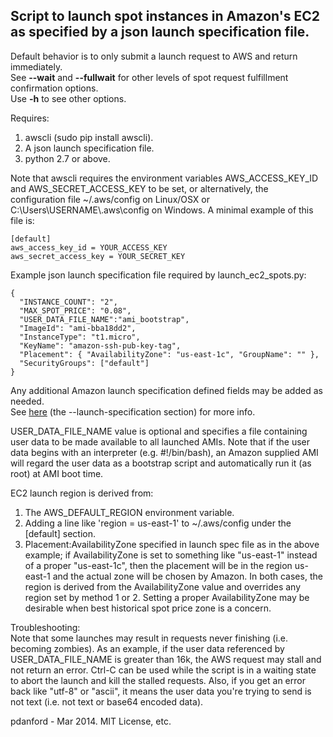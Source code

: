 Script to launch spot instances in Amazon's EC2 as specified by a json launch specification file.
--------------------------------------------------------------------------------------------

Default behavior is to only submit a launch request to AWS and return immediately. <br>
See **--wait** and **--fullwait** for other levels of spot request fulfillment confirmation options. <br>
Use **-h** to see other options.

Requires:

1. awscli (sudo pip install awscli).
2. A json launch specification file.
3. python 2.7 or above.

Note that awscli requires the environment variables AWS\_ACCESS\_KEY\_ID and
AWS\_SECRET\_ACCESS_KEY to be set, or alternatively, the configuration
file ~/.aws/config on Linux/OSX or C:\\Users\\USERNAME\\.aws\\config on Windows.
A minimal example of this file is:

    [default]
    aws_access_key_id = YOUR_ACCESS_KEY
    aws_secret_access_key = YOUR_SECRET_KEY

Example json launch specification file required by launch\_ec2\_spots.py:

    {
      "INSTANCE_COUNT": "2",
      "MAX_SPOT_PRICE": "0.08",
      "USER_DATA_FILE_NAME":"ami_bootstrap",
      "ImageId": "ami-bba18dd2",
      "InstanceType": "t1.micro",
      "KeyName": "amazon-ssh-pub-key-tag",
      "Placement": { "AvailabilityZone": "us-east-1c", "GroupName": "" },
      "SecurityGroups": ["default"]
    }
Any additional Amazon launch specification defined fields may be added as needed. <br>
See [here](http://docs.aws.amazon.com/cli/latest/reference/ec2/request-spot-instances.html)
(the --launch-specification section) for more info.

USER\_DATA\_FILE\_NAME value is optional and specifies a file containing user data to be
made available to all launched AMIs. Note that if the user data begins with an interpreter
(e.g. #!/bin/bash), an Amazon supplied AMI will regard the user data as a bootstrap
script and automatically run it (as root) at AMI boot time.
    
EC2 launch region is derived from:

1. The AWS\_DEFAULT\_REGION environment variable.
2. Adding a line like 'region = us-east-1' to ~/.aws/config under the [default] section. 
3. Placement:AvailabilityZone specified in launch spec file as in the above example; if
   AvailabilityZone is set to something like "us-east-1" instead of a proper "us-east-1c", 
   then the placement will be in the region us-east-1 and the actual zone will be
   chosen by Amazon. In both cases, the region is derived from the AvailabilityZone
   value and overrides any region set by method 1 or 2. Setting a proper AvailabilityZone
   may be desirable when best historical spot price zone is a concern.

Troubleshooting: <br>
Note that some launches may result in requests never finishing (i.e. becoming zombies).
As an example, if the user data referenced by USER\_DATA\_FILE_NAME is greater than 16k,
the AWS request may stall and not return an error. Ctrl-C can be used while the script
is in a waiting state to abort the launch and kill the stalled requests. Also, if you get
an error back like "utf-8" or "ascii", it means the user data you're trying to send is not
text (i.e. not text or base64 encoded data).

pdanford - Mar 2014. MIT License, etc.
